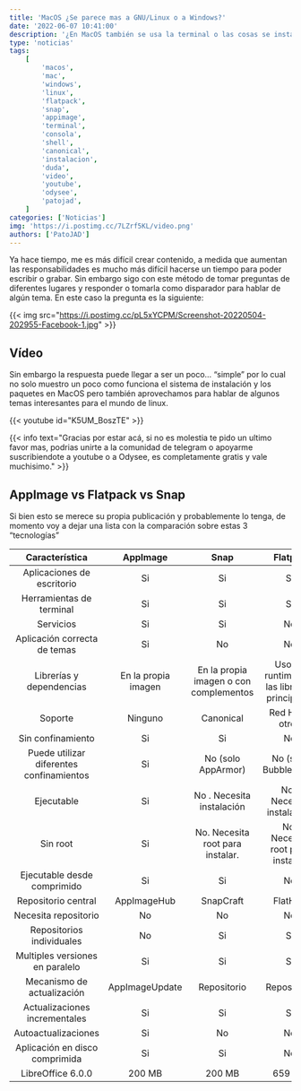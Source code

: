```yaml
---
title: 'MacOS ¿Se parece mas a GNU/Linux o a Windows?'
date: '2022-06-07 10:41:00'
description: '¿En MacOS también se usa la terminal o las cosas se instalan como windows? Con esta “esencia” iniciaba la pregunta que nos llevó a hablar sobre varios temas.'
type: 'noticias'
tags:
    [
        'macos',
        'mac',
        'windows',
        'linux',
        'flatpack',
        'snap',
        'appimage',
        'terminal',
        'consola',
        'shell',
        'canonical',
        'instalacion',
        'duda',
        'video',
        'youtube',
        'odysee',
        'patojad',
    ]
categories: ['Noticias']
img: 'https://i.postimg.cc/7LZrf5KL/video.png'
authors: ['PatoJAD']
---
```


Ya hace tiempo, me es más difícil crear contenido, a medida que aumentan las responsabilidades es mucho más difícil hacerse un tiempo para poder escribir o grabar. Sin embargo sigo con este método de tomar preguntas de diferentes lugares y responder o tomarla como disparador para hablar de algún tema. En este caso la pregunta es la siguiente:

{{< img src="https://i.postimg.cc/pL5xYCPM/Screenshot-20220504-202955-Facebook-1.jpg" >}}

## Vídeo

Sin embargo la respuesta puede llegar a ser un poco… “simple” por lo cual no solo muestro un poco como funciona el sistema de instalación y los paquetes en MacOS pero también aprovechamos para hablar de algunos temas interesantes para el mundo de linux.

{{< youtube id="K5UM_BoszTE" >}}

{{< info text="Gracias por estar acá, si no es molestia te pido un ultimo favor mas, podrias unirte a la comunidad de telegram o apoyarme suscribiendote a youtube o a Odysee, es completamente gratis y vale muchisimo." >}}

## AppImage vs Flatpack vs Snap

Si bien esto se merece su propia publicación y probablemente lo tenga, de momento voy a dejar una lista con la comparación sobre estas 3 “tecnologías”

|              Característica              |      AppImage       |                  Snap                  |                   Flatpak                    |
| :--------------------------------------: | :-----------------: | :------------------------------------: | :------------------------------------------: |
|        Aplicaciones de escritorio        |         Si          |                   Si                   |                      Si                      |
|         Herramientas de terminal         |         Si          |                   Si                   |                      Si                      |
|                Servicios                 |         Si          |                   Si                   |                      No                      |
|       Aplicación correcta de temas       |         Si          |                   No                   |                      No                      |
|         Librerías y dependencias         | En la propia imagen | En la propia imagen o con complementos | Uso de runtimes de las librerías principales |
|                 Soporte                  |       Ninguno       |               Canonical                |               Red Hat y otros                |
|            Sin confinamiento             |         Si          |                   Si                   |                      No                      |
| Puede utilizar diferentes confinamientos |         Si          |           No (solo AppArmor)           |             No (solo Bubblewrap)             |
|                Ejecutable                |         Si          |       No . Necesita instalación        |          No . Necesita instalación           |
|                 Sin root                 |         Si          |    No. Necesita root para instalar.    |       No. Necesita root para instalar.       |
|       Ejecutable desde comprimido        |         Si          |                   Si                   |                      No                      |
|           Repositorio central            |     AppImageHub     |               SnapCraft                |                   FlatHub                    |
|           Necesita repositorio           |         No          |                   No                   |                      No                      |
|        Repositorios individuales         |         No          |                   Si                   |                      Si                      |
|     Multiples versiones en paralelo      |         Si          |                   Si                   |                      Si                      |
|        Mecanismo de actualización        |   AppImageUpdate    |              Repositorio               |                 Repositorio                  |
|      Actualizaciones incrementales       |         Si          |                   Si                   |                      Si                      |
|           Autoactualizaciones            |         Si          |                   No                   |                      No                      |
|      Aplicación en disco comprimida      |         Si          |                   Si                   |                      No                      |
|            LibreOffice 6.0.0             |       200 MB        |                 200 MB                 |                    659 MB                    |
